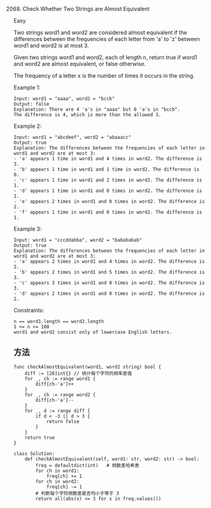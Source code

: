 2068. Check Whether Two Strings are Almost Equivalent


Easy


Two strings word1 and word2 are considered almost equivalent if the differences between the frequencies of each letter from 'a' to 'z' between word1 and word2 is at most 3.

Given two strings word1 and word2, each of length n, return true if word1 and word2 are almost equivalent, or false otherwise.

The frequency of a letter x is the number of times it occurs in the string.

 

Example 1:

```
Input: word1 = "aaaa", word2 = "bccb"
Output: false
Explanation: There are 4 'a's in "aaaa" but 0 'a's in "bccb".
The difference is 4, which is more than the allowed 3.
```

Example 2:

```
Input: word1 = "abcdeef", word2 = "abaaacc"
Output: true
Explanation: The differences between the frequencies of each letter in word1 and word2 are at most 3:
- 'a' appears 1 time in word1 and 4 times in word2. The difference is 3.
- 'b' appears 1 time in word1 and 1 time in word2. The difference is 0.
- 'c' appears 1 time in word1 and 2 times in word2. The difference is 1.
- 'd' appears 1 time in word1 and 0 times in word2. The difference is 1.
- 'e' appears 2 times in word1 and 0 times in word2. The difference is 2.
- 'f' appears 1 time in word1 and 0 times in word2. The difference is 1.
```

Example 3:

```
Input: word1 = "cccddabba", word2 = "babababab"
Output: true
Explanation: The differences between the frequencies of each letter in word1 and word2 are at most 3:
- 'a' appears 2 times in word1 and 4 times in word2. The difference is 2.
- 'b' appears 2 times in word1 and 5 times in word2. The difference is 3.
- 'c' appears 3 times in word1 and 0 times in word2. The difference is 3.
- 'd' appears 2 times in word1 and 0 times in word2. The difference is 2.
```
 

Constraints:

```
n == word1.length == word2.length
1 <= n <= 100
word1 and word2 consist only of lowercase English letters.
```



## 方法

```
func checkAlmostEquivalent(word1, word2 string) bool {
	diff := [26]int{} // 统计每个字符的频率差值
	for _, ch := range word1 {
		diff[ch-'a']++
	}
	for _, ch := range word2 {
		diff[ch-'a']--
	}
	for _, d := range diff {
		if d < -3 || d > 3 {
			return false
		}
	}
	return true
}
```


```
class Solution:
    def checkAlmostEquivalent(self, word1: str, word2: str) -> bool:
        freq = defaultdict(int)   # 频数差哈希表
        for ch in word1:
            freq[ch] += 1
        for ch in word2:
            freq[ch] -= 1
        # 判断每个字符频数差是否均小于等于 3
        return all(abs(x) <= 3 for x in freq.values())
```